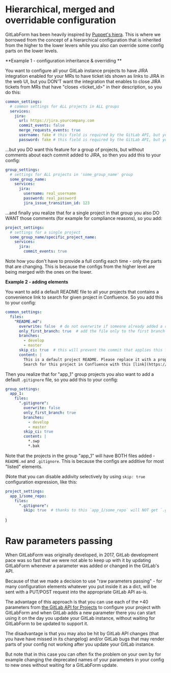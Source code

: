 # Hierarchical, merged and overridable configuration

GitLabForm has been heavily inspired by [Puppet's hiera](https://puppet.com/docs/puppet/latest/hiera_intro.html). This
is where we borrowed from the concept of a hierarchical configuration that is inherited from the higher to the lower
levers while you also can override some config parts on the lower levels.

**Example 1 - configuration inheritance & overriding **

You want to configure all your GitLab instance projects to have JIRA integration enabled for your MRs to have
ticket ids shown as links to JIRA in the web UI, but you DON'T want the integration that enables to close JIRA
tickets from MRs that have "closes <ticket_id>" in their description, so you do this:
```yaml
common_settings:
  # common settings for ALL projects in ALL groups
  services:
    jira:
      url: https://jira.yourcompany.com
      commit_events: false
      merge_requests_events: true 
      username: fake # this field is required by the GitLab API, but you can set it to any value
      password: fake # this field is required by the GitLab API, but you can set it to any value
``` 
...but you DO want this feature for a group of projects, but without comments about each commit added to JIRA,
so then you add this to your config:
```yaml
group_settings:
  # settings for ALL projects in 'some_group_name' group
  some_group_name:
    services:
      jira:
        username: real_username
        password: real_password
        jira_issue_transition_id: 123

 ```
...and finally you realize that for a single project in that group you also DO WANT those comments (for example for
compliance reasons), so you add:
```yaml
project_settings:
  # settings for a single project
  some_group_name/specific_project_name:
    services:
      jira:
        commit_events: true
 ```

Note how you don't have to provide a full config each time - only the parts that are changing. This is because the configs
from the higher level are being merged with the ones on the lower.

**Example 2 - adding elements**

You want to add a default README file to all your projects that contains a convenience link to search for given project
in Confluence. So you add this to your config:

```yaml
common_settings:
  files:
    "README.md":
      overwrite: false  # do not overwrite if someone already added a real README
      only_first_branch: true  # add the file only to the first branch in the below list 
      branches:
        - develop
        - master
      skip_ci: true  # this will prevent the commit that applies this file change triggering CI build
      content: |
        This is a default project README. Please replace it with a proper one!
        Search for this project in Confluence with this [link](https://confluence.yourcompany.com/dosearchsite.action?cql=siteSearch%20~%20%22{{ project }}%22&includeArchivedSpaces=false).
```

Then you realize that for "app_1" group projects you also want to add a default `.gitignore` file, so you add this to your config:

```yaml
group_settings:
  app_1:
    files:
      ".gitignore":
        overwrite: false
        only_first_branch: true 
        branches:
          - develop
          - master
        skip_ci: true
        content: |
          *.swp
          *.bak
```

Note that the projects in the group "app_1" will have BOTH files added - `README.md` and `.gitignore`. This is because
the configs are additive for most "listed" elements.

(Note that you can disable addivity selectively by using `skip: true` configuration expression, like this:

```yaml
project_settings:
  app_1/some_repo:
    files:
      ".gitignore":
        skip: true  # thanks to this `app_1/some_repo` will NOT get `.gitignore` file from GitLabForm
```
)

# Raw parameters passing

When GitLabForm was originally developed, in 2017, GitLab development pace was so fast that we were not able to keep up with it
by updating GitLabForm whenever a parameter was added or changed in the GitLab's API.

Because of that we made a decision to use "raw parameters passing" - for many configuration elements whatever you put inside
it as a dict, will be sent with a PUT/POST request into the appropriate GitLab API as-is.

The advantage of this approach is that you can use each of the +40 parameters from [the GitLab API for Projects](https://docs.gitlab.com/ee/api/projects.html#edit-project)
to configure your project with GitLabForm and when GitLab adds a new parameter there you can start using it on the day
you update your GitLab instance, without waiting for GitLabForm to be updated to support it.

The disadvantage is that you may also be hit by GitLab API changes (that you have have missed in its changelog) and/or
GitLab bugs that may render parts of your config not working after you update your GitLab instance.

But note that in this case you can often fix the problem on your own by for example changing the deprecated names
of your parameters in your config to new ones without waiting for a GitLabForm update.  
